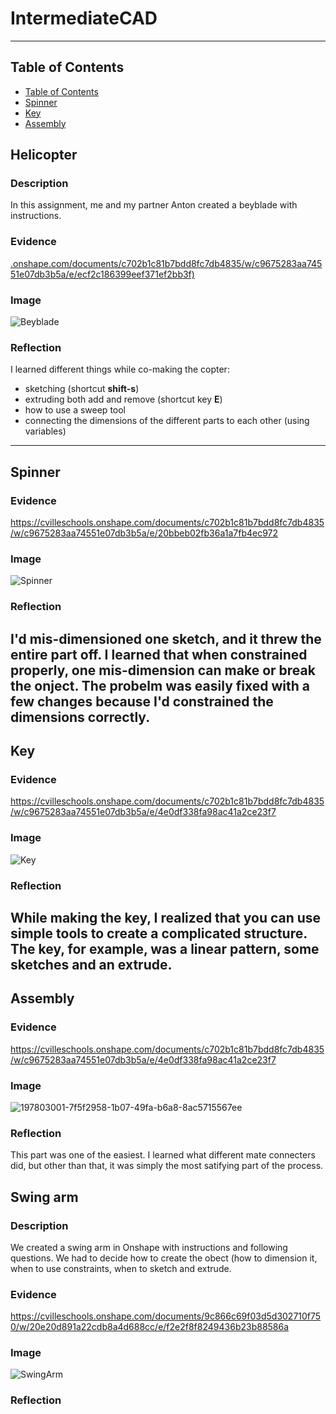 # IntermediateCAD

---
## Table of Contents
* [Table of Contents](#Table-of-Contents)
* [Spinner](#Spinner)
* [Key](#Key)
* [Assembly](#Assembly)

## Helicopter

### Description

In this assignment, me and my partner Anton created a beyblade with instructions.

### Evidence
[.onshape.com/documents/c702b1c81b7bdd8fc7db4835/w/c9675283aa74551e07db3b5a/e/ecf2c186399eef371ef2bb3f)
](https://cvilleschools.onshape.com/documents/c702b1c81b7bdd8fc7db4835/w/c9675283aa74551e07db3b5a/e/ecf2c186399eef371ef2bb3f)
### Image
![Beyblade](https://user-images.githubusercontent.com/112981481/197859074-3f4ecf16-6a54-44d7-90c2-4bb48887767a.png)


### Reflection
I learned different things while co-making the copter:
* sketching (shortcut **shift-s**)
* extruding both add and remove (shortcut key **E**)
* how to use a sweep tool
* connecting the dimensions of the different parts to each other (using variables)



---


## Spinner

### Evidence
https://cvilleschools.onshape.com/documents/c702b1c81b7bdd8fc7db4835/w/c9675283aa74551e07db3b5a/e/20bbeb02fb36a1a7fb4ec972
### Image
![Spinner](https://user-images.githubusercontent.com/112981481/197611531-d8000e6c-523e-41c2-a6bf-4a54baa3eb99.png)
### Reflection
I'd mis-dimensioned one sketch, and it threw the entire part off. I learned that when constrained properly, one mis-dimension can make or break the onject. The probelm was easily fixed with a few changes because I'd constrained the dimensions correctly.
---


## Key

### Evidence
https://cvilleschools.onshape.com/documents/c702b1c81b7bdd8fc7db4835/w/c9675283aa74551e07db3b5a/e/4e0df338fa98ac41a2ce23f7
### Image
![Key](https://user-images.githubusercontent.com/112981481/197612020-202feb01-f17b-4c26-bdfa-4458e87be5e3.png)
### Reflection
While making the key, I realized that you can use simple tools to create a complicated structure. The key, for example, was a linear pattern, some sketches and an extrude.
---


## Assembly

### Evidence
https://cvilleschools.onshape.com/documents/c702b1c81b7bdd8fc7db4835/w/c9675283aa74551e07db3b5a/e/4e0df338fa98ac41a2ce23f7
### Image
![197803001-7f5f2958-1b07-49fa-b6a8-8ac5715567ee](https://user-images.githubusercontent.com/112981481/197854309-095b6066-ba5c-47bc-9284-3c3a79919775.gif)
### Reflection
This part was one of the easiest. I learned what different mate connecters did, but other than that, it was simply the most satifying part of the process.



## Swing arm

### Description

We created a swing arm in Onshape with instructions and following questions. We had to decide how to create the obect (how to dimension it, when to use constraints, when to sketch and extrude.

### Evidence
https://cvilleschools.onshape.com/documents/9c866c69f03d5d302710f750/w/20e20d891a22cdb8a4d688cc/e/f2e2f8f8249436b23b88586a
### Image
![SwingArm](https://user-images.githubusercontent.com/112981481/197858967-cc99ea0a-1968-4cb4-8165-aa673dac48f6.png)
### Reflection
